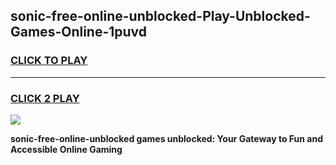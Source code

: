 
## sonic-free-online-unblocked-Play-Unblocked-Games-Online-1puvd
<h3>
<a href="https://premium76.site?title=sonic-free-online-unblocked&ref=25A">CLICK TO PLAY</a></h3>
<hr>

<h3>
<a href="https://premium76.site?title=sonic-free-online-unblocked&ref=25A">CLICK 2 PLAY</a>
  
</h3>

<a href="https://premium76.site?title=sonic-free-online-unblocked&ref=25A"><img src="https://clearcache.store/games.png"></a>


**sonic-free-online-unblocked games unblocked: Your Gateway to Fun and Accessible Online Gaming**

